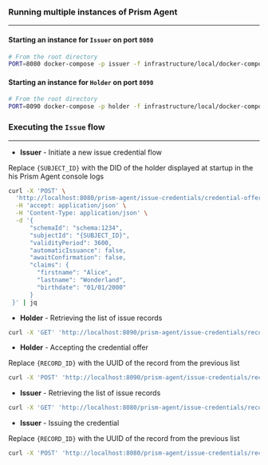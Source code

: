 ### Running multiple instances of Prism Agent
---

#### Starting an instance for `Issuer` on port `8080`

```bash
# From the root directory
PORT=8080 docker-compose -p issuer -f infrastructure/local/docker-compose.yml up
```

#### Starting an instance for `Holder` on port `8090`

```bash
# From the root directory
PORT=8090 docker-compose -p holder -f infrastructure/local/docker-compose.yml up
```

### Executing the `Issue` flow
---

- **Issuer** - Initiate a new issue credential flow

Replace `{SUBJECT_ID}` with the DID of the holder displayed at startup in the his Prism Agent console logs
```bash
curl -X 'POST' \
  'http://localhost:8080/prism-agent/issue-credentials/credential-offers' \
  -H 'accept: application/json' \
  -H 'Content-Type: application/json' \
  -d '{
      "schemaId": "schema:1234",
      "subjectId": "{SUBJECT_ID}",
      "validityPeriod": 3600,
      "automaticIssuance": false,
      "awaitConfirmation": false,
      "claims": {
        "firstname": "Alice",
        "lastname": "Wonderland",
        "birthdate": "01/01/2000"
      }
 }' | jq
```

- **Holder** - Retrieving the list of issue records
```bash
curl -X 'GET' 'http://localhost:8090/prism-agent/issue-credentials/records' | jq
```

- **Holder** - Accepting the credential offer

Replace `{RECORD_ID}` with the UUID of the record from the previous list
```bash
curl -X 'POST' 'http://localhost:8090/prism-agent/issue-credentials/records/{RECORD_ID}/accept-offer' | jq
```

- **Issuer** - Retrieving the list of issue records
```bash
curl -X 'GET' 'http://localhost:8080/prism-agent/issue-credentials/records' | jq
```

- **Issuer** - Issuing the credential

Replace `{RECORD_ID}` with the UUID of the record from the previous list
```bash
curl -X 'POST' 'http://localhost:8080/prism-agent/issue-credentials/records/{RECORD_ID}/issue-credential' | jq
```
